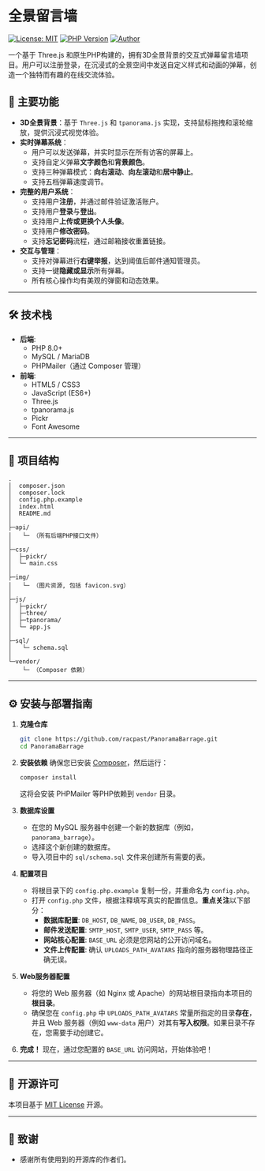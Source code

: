 # 全景留言墙

[![License: MIT](https://img.shields.io/badge/License-MIT-yellow.svg)](https://opensource.org/licenses/MIT)
[![PHP Version](https://img.shields.io/badge/PHP-8.0%2B-blue.svg)](https://www.php.net/)
[![Author](https://img.shields.io/badge/Author-Racpast-orange.svg)](https://github.com/racpast)

 一个基于 Three.js 和原生PHP构建的，拥有3D全景背景的交互式弹幕留言墙项目。用户可以注册登录，在沉浸式的全景空间中发送自定义样式和动画的弹幕，创造一个独特而有趣的在线交流体验。

## 🚀 主要功能

* **3D全景背景**：基于 `Three.js` 和 `tpanorama.js` 实现，支持鼠标拖拽和滚轮缩放，提供沉浸式视觉体验。
* **实时弹幕系统**：
  * 用户可以发送弹幕，并实时显示在所有访客的屏幕上。
  * 支持自定义弹幕**文字颜色**和**背景颜色**。
  * 支持三种弹幕模式：**向右滚动**、**向左滚动**和**居中静止**。
  * 支持五档弹幕速度调节。
* **完整的用户系统**：
  * 支持用户**注册**，并通过邮件验证激活账户。
  * 支持用户**登录**与**登出**。
  * 支持用户**上传或更换个人头像**。
  * 支持用户**修改密码**。
  * 支持**忘记密码**流程，通过邮箱接收重置链接。
* **交互与管理**：
  * 支持对弹幕进行**右键举报**，达到阈值后邮件通知管理员。
  * 支持一键**隐藏或显示**所有弹幕。
  * 所有核心操作均有美观的弹窗和动态效果。

---

## 🛠️ 技术栈

* **后端**:
  * PHP 8.0+
  * MySQL / MariaDB
  * PHPMailer（通过 Composer 管理）
* **前端**:
  * HTML5 / CSS3
  * JavaScript (ES6+)
  * Three.js
  * tpanorama.js
  * Pickr
  * Font Awesome

---

## 📂 项目结构

```
.
│  composer.json
│  composer.lock
│  config.php.example
│  index.html
│  README.md
│
├─api/
│   └─ （所有后端PHP接口文件）
│
├─css/
│  ├─pickr/
│  └─ main.css
│
├─img/
│   └─ （图片资源, 包括 favicon.svg）
│
├─js/
│  ├─pickr/
│  ├─three/
│  ├─tpanorama/
│  └─ app.js
│
├─sql/
│   └─ schema.sql
│
└─vendor/
    └─ （Composer 依赖）
```

---

## ⚙️ 安装与部署指南

1. **克隆仓库**

   ```bash
   git clone https://github.com/racpast/PanoramaBarrage.git
   cd PanoramaBarrage
   ```

2. **安装依赖**
   确保您已安装 [Composer](https://getcomposer.org/)，然后运行：

   ```bash
   composer install
   ```

   这将会安装 PHPMailer 等PHP依赖到 `vendor` 目录。

3. **数据库设置**

   * 在您的 MySQL 服务器中创建一个新的数据库（例如，`panorama_barrage`）。
   * 选择这个新创建的数据库。
   * 导入项目中的 `sql/schema.sql` 文件来创建所有需要的表。

4. **配置项目**

   * 将根目录下的 `config.php.example` 复制一份，并重命名为 `config.php`。
   * 打开 `config.php` 文件，根据注释填写真实的配置信息。**重点关注**以下部分：
     * **数据库配置**: `DB_HOST`, `DB_NAME`, `DB_USER`, `DB_PASS`。
     * **邮件发送配置**: `SMTP_HOST`, `SMTP_USER`, `SMTP_PASS` 等。
     * **网站核心配置**: `BASE_URL` 必须是您网站的公开访问域名。
     * **文件上传配置**: 确认 `UPLOADS_PATH_AVATARS` 指向的服务器物理路径正确无误。

5. **Web服务器配置**

   * 将您的 Web 服务器（如 Nginx 或 Apache）的网站根目录指向本项目的**根目录**。
   * 确保您在 `config.php` 中 `UPLOADS_PATH_AVATARS` 常量所指定的目录**存在**，并且 Web 服务器（例如 `www-data` 用户）对其有**写入权限**。如果目录不存在，您需要手动创建它。

6. **完成！**
   现在，通过您配置的 `BASE_URL` 访问网站，开始体验吧！

---

## 📄 开源许可

本项目基于 [MIT License](https://opensource.org/licenses/MIT) 开源。

---

## 🙏 致谢

* 感谢所有使用到的开源库的作者们。